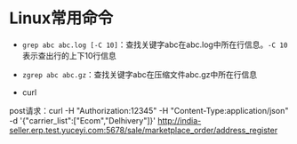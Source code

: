 # Linux常用命令

* `grep abc abc.log [-C 10]`：查找关键字abc在abc.log中所在行信息。`-C 10`表示查出行的上下10行信息
* `zgrep abc abc.gz`：查找关键字abc在压缩文件abc.gz中所在行信息

* curl

post请求：curl -H "Authorization:12345" -H "Content-Type:application/json" -d '{"carrier_list":["Ecom","Delhivery"]}' http://india-seller.erp.test.yuceyi.com:5678/sale/marketplace_order/address_register


